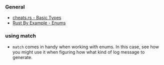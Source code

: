 ### General

- [cheats.rs - Basic Types][cheats-types]
- [Rust By Example - Enums][rbe-enums]

### using match

- `match` comes in handy when working with enums. In this case, see how you might use it when figuring how what kind of log message to generate.

[rbe-enums]: https://doc.rust-lang.org/stable/rust-by-example/custom_types/enum.html#enums
[cheats-types]: https://cheats.rs/#basic-types
